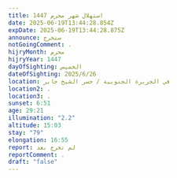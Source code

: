 ```yaml
---
title: استهلال شهر محرم 1447
date: 2025-06-19T13:44:28.854Z
expDate: 2025-06-19T13:44:28.875Z
announce: ستخرج
notGoingComment: .
hijryMonth: محرم
hijryYear: 1447
dayOfSighting: الخميس
dateOfSighting: 2025/6/26
location: في الجزيرة الجنوبية / جسر الشيخ جابر
location2: .
location3: .
sunset: 6:51
age: 29:21
illumination: "2.2"
altitude: 15:03
stay: "79"
elongation: 16:55
report: لم تخرج بعد
reportComment: .
draft: "false"
---
```

